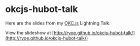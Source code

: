 okcjs-hubot-talk
================

Here are the slides from my [OKC.js](http://okcjs.com) Lightning Talk.

View the slideshow at [http://ryoe.github.io/okcjs-hubot-talk/](http://ryoe.github.io/okcjs-hubot-talk/)

